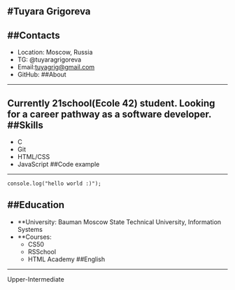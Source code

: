 #Tuyara Grigoreva
-----
##Contacts
-----
- Location: Moscow, Russia
- TG: @tuyaragrigoreva 
- Email:tuyagrig@gmail.com
- GitHub: [](https://github.com/veganwaldon "vegan waldon")
##About
-----
Currently 21school(Ecole 42) student.
Looking for a career pathway as a software developer.
##Skills
---
- C
- Git
- HTML/CSS
- JavaScript
##Code example
-----
```
console.log("hello world :)");
```
##Education
----
- **University: Bauman Moscow State Technical University, Information Systems
- **Courses:
	+ CS50
	+ RSSchool
	+ HTML Academy
##English
-----
Upper-Intermediate 

